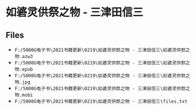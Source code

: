 # 如碆灵供祭之物 - 三津田信三

## Files

- `F:/5000G电子书\2021书籍更新\0219\如碆灵供祭之物 - 三津田信三\如碆灵供祭之物.azw3`
- `F:/5000G电子书\2021书籍更新\0219\如碆灵供祭之物 - 三津田信三\如碆灵供祭之物.epub`
- `F:/5000G电子书\2021书籍更新\0219\如碆灵供祭之物 - 三津田信三\如碆灵供祭之物.jpg`
- `F:/5000G电子书\2021书籍更新\0219\如碆灵供祭之物 - 三津田信三\如碆灵供祭之物.mobi`
- `F:/5000G电子书\2021书籍更新\0219\如碆灵供祭之物 - 三津田信三\files.txt`
